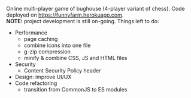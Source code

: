 Online multi-player game of bughouse (4-player variant of chess). Code deployed on https://funnyfarm.herokuapp.com. \
**NOTE:** project development is still on-going. Things left to do:
- Performance
    - page caching
    - combine icons into one file
    - g-zip compression
    - minify & combine CSS, JS and HTML files
- Security
    - Content Security Policy header
- Design: improve UI/UX
- Code refactoring
    - transition from CommonJS to ES modules
